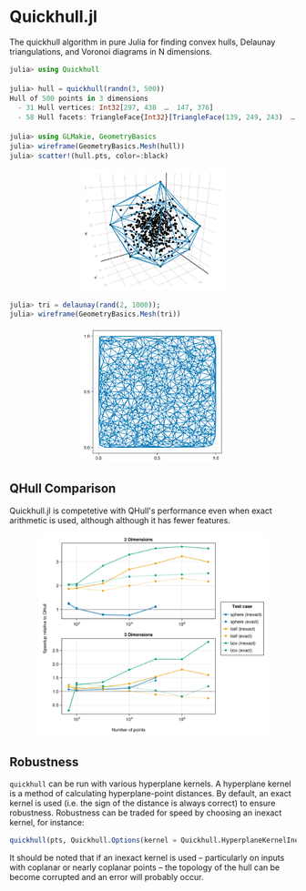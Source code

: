# Quickhull.jl

The quickhull algorithm in pure Julia for finding
convex hulls, Delaunay triangulations, and Voronoi diagrams in N dimensions.

```julia
julia> using Quickhull

julia> hull = quickhull(randn(3, 500))
Hull of 500 points in 3 dimensions
  - 31 Hull vertices: Int32[297, 438  …  147, 376]
  - 58 Hull facets: TriangleFace{Int32}[TriangleFace(139, 249, 243)  …  TriangleFace(104, 147, 243)]

julia> using GLMakie, GeometryBasics
julia> wireframe(GeometryBasics.Mesh(hull))
julia> scatter!(hull.pts, color=:black)
```

<p align="center"><img src="img/hull.png" width="50%"></p>

```julia
julia> tri = delaunay(rand(2, 1000));
julia> wireframe(GeometryBasics.Mesh(tri))
```

<p align="center"><img src="img/tri.png" width="50%"></p>


## QHull Comparison

Quickhull.jl is competetive with QHull's performance even
when exact arithmetic is used, although although it has fewer features.

<p align="center"><img src="img/benchmark.png" width="80%"></p>

## Robustness

`quickhull` can be run with various hyperplane kernels. A hyperplane
kernel is a method of calculating hyperplane-point distances. By default,
an exact kernel is used (i.e. the sign of the distance is always correct)
to ensure robustness. Robustness can be traded for speed by choosing an inexact
kernel, for instance:

```julia
quickhull(pts, Quickhull.Options(kernel = Quickhull.HyperplaneKernelInexact))
```

It should be noted that if an inexact kernel is used – particularly
on inputs with coplanar or nearly coplanar points – the topology of the
hull can be become corrupted and an error will probably occur.
